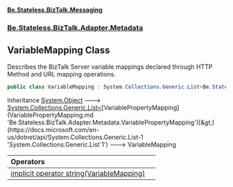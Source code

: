 #### [Be.Stateless.BizTalk.Messaging](README.md 'README')
### [Be.Stateless.BizTalk.Adapter.Metadata](Be.Stateless.BizTalk.Adapter.Metadata.md 'Be.Stateless.BizTalk.Adapter.Metadata')

## VariableMapping Class

Describes the BizTalk Server variable mappings declared through HTTP Method and URL mapping operations.

```csharp
public class VariableMapping : System.Collections.Generic.List<Be.Stateless.BizTalk.Adapter.Metadata.VariablePropertyMapping>
```

Inheritance [System.Object](https://docs.microsoft.com/en-us/dotnet/api/System.Object 'System.Object') &#129106; [System.Collections.Generic.List&lt;](https://docs.microsoft.com/en-us/dotnet/api/System.Collections.Generic.List-1 'System.Collections.Generic.List`1')[VariablePropertyMapping](VariablePropertyMapping.md 'Be.Stateless.BizTalk.Adapter.Metadata.VariablePropertyMapping')[&gt;](https://docs.microsoft.com/en-us/dotnet/api/System.Collections.Generic.List-1 'System.Collections.Generic.List`1') &#129106; VariableMapping

| Operators | |
| :--- | :--- |
| [implicit operator string(VariableMapping)](VariableMapping.implicitoperatorstring(VariableMapping).md 'Be.Stateless.BizTalk.Adapter.Metadata.VariableMapping.op_Implicit string(Be.Stateless.BizTalk.Adapter.Metadata.VariableMapping)') | |
